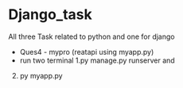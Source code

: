 # Django_task
All three Task related to python and one for django 
* Ques4 - mypro (reatapi using myapp.py)
* run two terminal
1.py manage.py runserver and
2. py myapp.py
